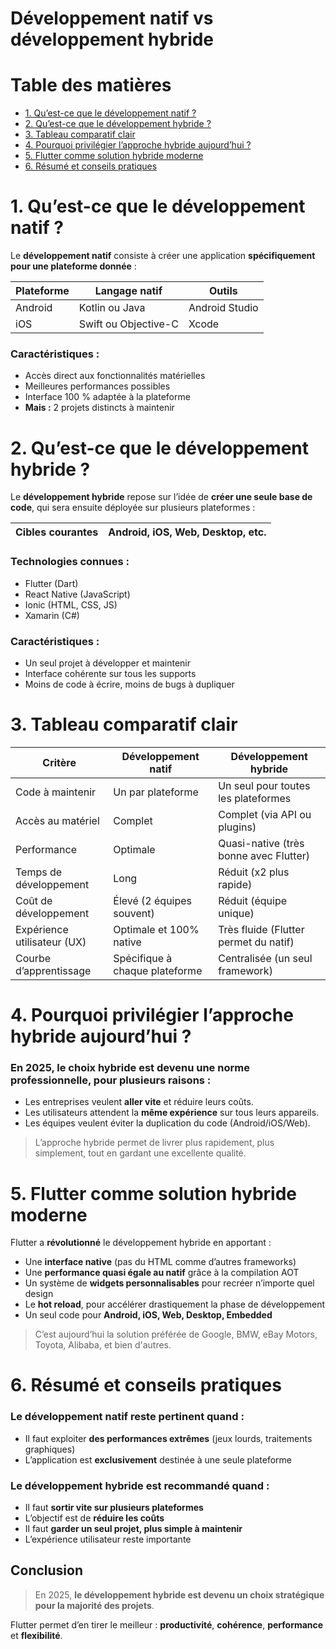 # **Développement natif vs développement hybride**



## <h1 id="table-des-matieres">Table des matières</h1>

<ul>
  <li><a href="#1">1. Qu’est-ce que le développement natif ?</a></li>
  <li><a href="#2">2. Qu’est-ce que le développement hybride ?</a></li>
  <li><a href="#3">3. Tableau comparatif clair</a></li>
  <li><a href="#4">4. Pourquoi privilégier l’approche hybride aujourd’hui ?</a></li>
  <li><a href="#5">5. Flutter comme solution hybride moderne</a></li>
  <li><a href="#6">6. Résumé et conseils pratiques</a></li>
</ul>



## <h1 id="1">1. Qu’est-ce que le développement natif ?</h1>

Le **développement natif** consiste à créer une application **spécifiquement pour une plateforme donnée** :

| Plateforme | Langage natif        | Outils         |
| ---------- | -------------------- | -------------- |
| Android    | Kotlin ou Java       | Android Studio |
| iOS        | Swift ou Objective-C | Xcode          |

### Caractéristiques :

* Accès direct aux fonctionnalités matérielles
* Meilleures performances possibles
* Interface 100 % adaptée à la plateforme
* **Mais :** 2 projets distincts à maintenir



## <h1 id="2">2. Qu’est-ce que le développement hybride ?</h1>

Le **développement hybride** repose sur l’idée de **créer une seule base de code**, qui sera ensuite déployée sur plusieurs plateformes :

| Cibles courantes | Android, iOS, Web, Desktop, etc. |
| ---------------- | -------------------------------- |

### Technologies connues :

* Flutter (Dart)
* React Native (JavaScript)
* Ionic (HTML, CSS, JS)
* Xamarin (C#)

### Caractéristiques :

* Un seul projet à développer et maintenir
* Interface cohérente sur tous les supports
* Moins de code à écrire, moins de bugs à dupliquer



## <h1 id="3">3. Tableau comparatif clair</h1>

| Critère                     | Développement natif            | Développement hybride                  |
| --------------------------- | ------------------------------ | -------------------------------------- |
| Code à maintenir            | Un par plateforme              | Un seul pour toutes les plateformes    |
| Accès au matériel           | Complet                        | Complet (via API ou plugins)           |
| Performance                 | Optimale                       | Quasi-native (très bonne avec Flutter) |
| Temps de développement      | Long                           | Réduit (x2 plus rapide)                |
| Coût de développement       | Élevé (2 équipes souvent)      | Réduit (équipe unique)                 |
| Expérience utilisateur (UX) | Optimale et 100% native        | Très fluide (Flutter permet du natif)  |
| Courbe d’apprentissage      | Spécifique à chaque plateforme | Centralisée (un seul framework)        |



## <h1 id="4">4. Pourquoi privilégier l’approche hybride aujourd’hui ?</h1>

### En 2025, le choix hybride est devenu une **norme professionnelle**, pour plusieurs raisons :

* Les entreprises veulent **aller vite** et réduire leurs coûts.
* Les utilisateurs attendent la **même expérience** sur tous leurs appareils.
* Les équipes veulent éviter la duplication du code (Android/iOS/Web).

> L’approche hybride permet de livrer plus rapidement, plus simplement, tout en gardant une excellente qualité.



## <h1 id="5">5. Flutter comme solution hybride moderne</h1>

Flutter a **révolutionné** le développement hybride en apportant :

* Une **interface native** (pas du HTML comme d’autres frameworks)
* Une **performance quasi égale au natif** grâce à la compilation AOT
* Un système de **widgets personnalisables** pour recréer n’importe quel design
* Le **hot reload**, pour accélérer drastiquement la phase de développement
* Un seul code pour **Android, iOS, Web, Desktop, Embedded**

> C’est aujourd’hui la solution préférée de Google, BMW, eBay Motors, Toyota, Alibaba, et bien d'autres.



## <h1 id="6">6. Résumé et conseils pratiques</h1>

### Le développement **natif** reste pertinent quand :

* Il faut exploiter **des performances extrêmes** (jeux lourds, traitements graphiques)
* L’application est **exclusivement** destinée à une seule plateforme

### Le développement **hybride** est recommandé quand :

* Il faut **sortir vite sur plusieurs plateformes**
* L’objectif est de **réduire les coûts**
* Il faut **garder un seul projet, plus simple à maintenir**
* L’expérience utilisateur reste importante



## Conclusion

> En 2025, **le développement hybride est devenu un choix stratégique pour la majorité des projets**.

Flutter permet d’en tirer le meilleur : **productivité**, **cohérence**, **performance** et **flexibilité**.






























